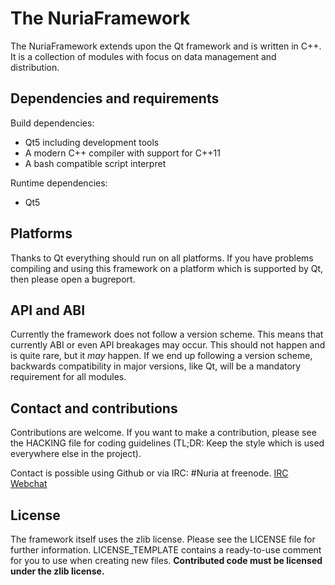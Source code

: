 The NuriaFramework
==================

The NuriaFramework extends upon the Qt framework and is written in C++. It is a
collection of modules with focus on data management and distribution.

Dependencies and requirements
-----------------------------

Build dependencies:
* Qt5 including development tools
* A modern C++ compiler with support for C++11
* A bash compatible script interpret

Runtime dependencies:
* Qt5

Platforms
---------

Thanks to Qt everything should run on all platforms. If you have problems
compiling and using this framework on a platform which is supported by Qt,
then please open a bugreport.

API and ABI
-----------

Currently the framework does not follow a version scheme. This means that
currently ABI or even API breakages may occur. This should not happen and is
quite rare, but it *may* happen. If we end up following a version scheme,
backwards compatibility in major versions, like Qt, will be a mandatory
requirement for all modules.

Contact and contributions
-------------------------

Contributions are welcome. If you want to make a contribution, please see the
HACKING file for coding guidelines (TL;DR: Keep the style which is used
everywhere else in the project).

Contact is possible using Github or via IRC: #Nuria at freenode.
[IRC Webchat](http://webchat.freenode.net?channels=%23Nuria&uio=d4)

License
-------

The framework itself uses the zlib license. Please see the LICENSE file for
further information. LICENSE_TEMPLATE contains a ready-to-use comment for you
to use when creating new files.
**Contributed code must be licensed under the zlib license.**
